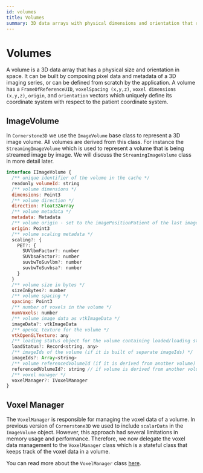 ```yaml
---
id: volumes
title: Volumes
summary: 3D data arrays with physical dimensions and orientation that represent medical volumetric datasets, providing the foundation for MPR and 3D visualization
---
```


# Volumes

A volume is a 3D data array that has a physical size and orientation in space. It can be built by composing pixel data and metadata of a 3D imaging series, or can be defined from scratch by the application. A volume has a `FrameOfReferenceUID`, `voxelSpacing (x,y,z)`, `voxel dimensions (x,y,z)`, `origin`, and `orientation` vectors which uniquely define its coordinate system with respect to the patient coordinate system.

## ImageVolume

In `Cornerstone3D` we use the `ImageVolume` base class to represent a 3D image volume. All volumes are derived from this class. For instance
the `StreamingImageVolume` which is used to represent a volume that is being streamed image by image. We will discuss the `StreamingImageVolume` class in more detail later.

```js
interface IImageVolume {
  /** unique identifier of the volume in the cache */
  readonly volumeId: string
  /** volume dimensions */
  dimensions: Point3
  /** volume direction */
  direction: Float32Array
  /** volume metadata */
  metadata: Metadata
  /** volume origin - set to the imagePositionPatient of the last image in the volume */
  origin: Point3
  /** volume scaling metadata */
  scaling?: {
    PET?: {
      SUVlbmFactor?: number
      SUVbsaFactor?: number
      suvbwToSuvlbm?: number
      suvbwToSuvbsa?: number
    }
  }
  /** volume size in bytes */
  sizeInBytes?: number
  /** volume spacing */
  spacing: Point3
  /** number of voxels in the volume */
  numVoxels: number
  /** volume image data as vtkImageData */
  imageData?: vtkImageData
  /** openGL texture for the volume */
  vtkOpenGLTexture: any
  /** loading status object for the volume containing loaded/loading statuses */
  loadStatus?: Record<string, any>
  /** imageIds of the volume (if it is built of separate imageIds) */
  imageIds?: Array<string>
  /** volume referencedVolumeId (if it is derived from another volume) */
  referencedVolumeId?: string // if volume is derived from another volume
  /** voxel manager */
  voxelManager?: IVoxelManager
}
```

## Voxel Manager

The `VoxelManager` is responsible for managing the voxel data of a volume. In previous version of `Cornerstone3D` we used to include `scalarData` in the `ImageVolume` object. However, this approach had several limitations in memory usage and performance. Therefore, we now delegate the voxel data management to the `VoxelManager` class which is a stateful class that keeps track of the voxel data in a volume.

You can read more about the `VoxelManager` class [here](./voxelManager.md).
